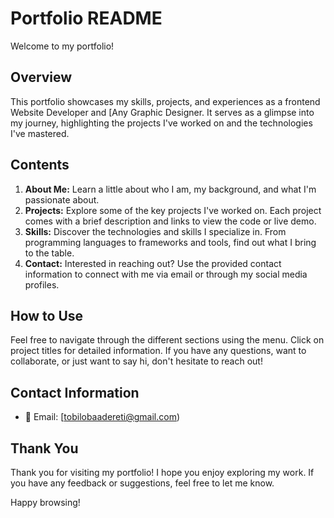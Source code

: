 # Portfolio README

Welcome to my portfolio!

## Overview

This portfolio showcases my skills, projects, and experiences as a frontend Website Developer and [Any Graphic Designer. It serves as a glimpse into my journey, highlighting the projects I've worked on and the technologies I've mastered.

## Contents

1. **About Me:** Learn a little about who I am, my background, and what I'm passionate about.
2. **Projects:** Explore some of the key projects I've worked on. Each project comes with a brief description and links to view the code or live demo.
3. **Skills:** Discover the technologies and skills I specialize in. From programming languages to frameworks and tools, find out what I bring to the table.
4. **Contact:** Interested in reaching out? Use the provided contact information to connect with me via email or through my social media profiles.

## How to Use

Feel free to navigate through the different sections using the menu. Click on project titles for detailed information. If you have any questions, want to collaborate, or just want to say hi, don't hesitate to reach out!

## Contact Information

- 📧 Email: [tobilobaadereti@gmail.com)


## Thank You

Thank you for visiting my portfolio! I hope you enjoy exploring my work. If you have any feedback or suggestions, feel free to let me know.

Happy browsing!
